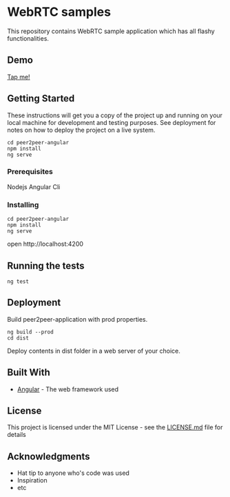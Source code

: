 # WebRTC samples

This repository contains WebRTC sample application which has all flashy functionalities.

## Demo

[Tap me!](https://ptp.mroads.com/samples/)

## Getting Started

These instructions will get you a copy of the project up and running on your local machine for development and testing purposes. See deployment for notes on how to deploy the project on a live system.

```
cd peer2peer-angular
npm install
ng serve
```


### Prerequisites

Nodejs
Angular Cli


### Installing

```
cd peer2peer-angular
npm install
ng serve
```

 open http://localhost:4200

## Running the tests

```
ng test
```
## Deployment

Build peer2peer-application with prod properties.

```
ng build --prod
cd dist
```
Deploy contents in dist folder in a web server of your choice.


## Built With

* [Angular](https://angular.io/) - The web framework used

## License

This project is licensed under the MIT License - see the [LICENSE.md](LICENSE.md) file for details

## Acknowledgments

* Hat tip to anyone who's code was used
* Inspiration
* etc
